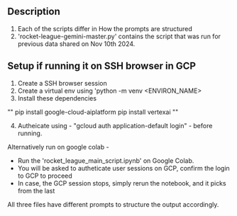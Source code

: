 ## Description 
1. Each of the scripts differ in How the prompts are structured 
2. 'rocket-league-gemini-master.py' contains the script that was run for previous data shared on Nov 10th 2024.

## Setup if running it on SSH browser in GCP
1. Create a SSH browser session 
2. Create a virtual env using 'python -m venv <ENVIRON_NAME>
3. Install these dependencies

""
pip install google-cloud-aiplatform
pip install vertexai
""

4. Autheicate using - "gcloud auth application-default login" - before running.

Alternatively run on google colab - 
 - Run the 'rocket_league_main_script.ipynb' on Google Colab.
 - You will be asked to autheticate user sessions on GCP, confirm the login to GCP to proceed
 - In case, the GCP session stops, simply rerun the notebook, and it picks from the last 

All three files have different prompts to structure the output accordingly. 
